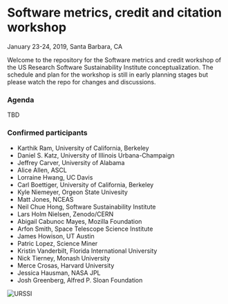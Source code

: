 # Software metrics, credit and citation workshop

January 23-24, 2019, Santa Barbara, CA

Welcome to the repository for the Software metrics and credit workshop of the US Research Software Sustainability Institute conceptualization. The schedule and plan for the workshop is still in early planning stages but please watch the repo for changes and discussions.

### Agenda

TBD

### Confirmed participants

- Karthik Ram, University of California, Berkeley
- Daniel S. Katz, University of Illinois Urbana-Champaign
- Jeffrey Carver, University of Alabama
- Alice Allen, ASCL
- Lorraine Hwang, UC Davis
- Carl Boettiger, University of California, Berkeley
- Kyle Niemeyer, Orgeon State Univesity
- Matt Jones, NCEAS
- Neil Chue Hong, Software Sustainability Institute
- Lars Holm Nielsen, Zenodo/CERN
- Abigail Cabunoc Mayes, Mozilla Foundation
- Arfon Smith, Space Telescope Science Institute
- James Howison, UT Austin
- Patric Lopez, Science Miner
- Kristin Vanderbilt, Florida International University
- Nick Tierney, Monash University
- Merce Crosas, Harvard University
- Jessica Hausman, NASA JPL
- Josh Greenberg, Alfred P. Sloan Foundation


![URSSI](https://i.imgur.com/wY1qvuE.png)
